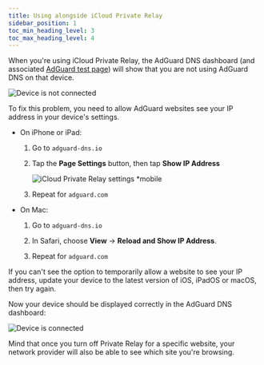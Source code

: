 ```yaml
---
title: Using alongside iCloud Private Relay
sidebar_position: 1
toc_min_heading_level: 3
toc_max_heading_level: 4
---
```


When you're using iCloud Private Relay, the AdGuard DNS dashboard (and associated [AdGuard test page](https://adguard.com/test.html)) will show that you are not using AdGuard DNS on that device.

![Device is not connected](https://cdn.adtidy.org/content/kb/dns/private/solving_problems/icloud_private_relay/device-not-connected.jpeg)

To fix this problem, you need to allow AdGuard websites see your IP address in your device's settings.

- On iPhone or iPad:

    1. Go to `adguard-dns.io`

    1. Tap the **Page Settings** button, then tap **Show IP Address**

        ![iCloud Private Relay settings *mobile](https://cdn.adtidy.org/content/kb/dns/private/solving_problems/icloud_private_relay/icloudpr.jpg)

    1. Repeat for `adguard.com`

- On Mac:

    1. Go to `adguard-dns.io`

    1. In Safari, choose **View** → **Reload and Show IP Address**.

    1. Repeat for `adguard.com`

If you can't see the option to temporarily allow a website to see your IP address, update your device to the latest version of iOS, iPadOS or macOS, then try again.

Now your device should be displayed correctly in the AdGuard DNS dashboard:

![Device is connected](https://cdn.adtidy.org/content/kb/dns/private/solving_problems/icloud_private_relay/device-connected.jpeg)

Mind that once you turn off Private Relay for a specific website, your network provider will also be able to see which site you're browsing.
